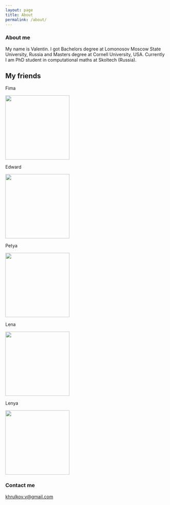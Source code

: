```yaml
---
layout: page
title: About
permalink: /about/
---
```



### About me
My name is Valentin. I got Bachelors degree at Lomonosov Moscow State University, Russia and Masters degree at Cornell University, USA. Currently I am PhD student in computational maths at Skoltech (Russia).  

## My friends  

Fima  

<img src="https://scontent-arn2-1.xx.fbcdn.net/v/t1.0-9/547307_4475225880424_401465990_n.jpg?oh=b1f3ff1fd6663274ce510694fbf65f0d&oe=59477497" width="200" />  

Edward  

<img src="https://pp.vk.me/c629229/v629229347/3cde8/ZyUNkDx83rk.jpg" width="200" />  

Petya  

<img src="https://pp.vk.me/c5664/u6643828/153014937/z_d65ee26c.jpg" width="200" />  

Lena  

<img src="https://pp.vk.me/c624529/v624529664/28bc1/40d7BPiiT_0.jpg" width="200" />

Lenya

<img src="https://scontent-arn2-1.xx.fbcdn.net/v/t31.0-8/14242502_1005567689542076_5024328258557571407_o.jpg?oh=8dce8f6bee662a378b4320bcd333f597&oe=5905101B" width="200" />


### Contact me

[khrulkov.v@gmail.com](mailto:khrulkov.v@gmail.com)
